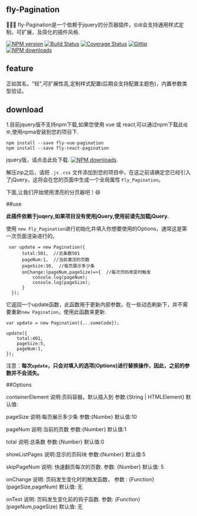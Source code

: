 ## fly-Pagination
🚀🚀🚀 fly-Pagination是一个依赖于jquery的分页器插件，`后续`会支持通用样式定制，可扩展，及简化的插件风格.

[![NPM version][npm-badge]][npm-url]
[![Build Status][travis-badge]][travis-url]
[![Coverage Status][coveralls-badge]][coveralls-url]
[![Gittip][gittip-image]][gittip-url]
[![NPM downloads][npm-downloads]][npm-url]

[npm-badge]: https://img.shields.io/npm/v/pinyin.svg?style=flat
[npm-url]: https://www.npmjs.com/package/pinyin
[npm-downloads]: http://img.shields.io/npm/dm/pinyin.svg?style=flat
[travis-badge]: https://travis-ci.org/hotoo/pinyin.svg?branch=master
[travis-url]: https://travis-ci.org/hotoo/pinyin
[coveralls-badge]: https://coveralls.io/repos/hotoo/pinyin/badge.svg?branch=master
[coveralls-url]: https://coveralls.io/r/hotoo/pinyin
[gittip-image]: https://img.shields.io/gittip/hotoo.svg?style=flat-square
[gittip-url]: https://www.gittip.com/hotoo/

## feature
正如其名，"轻",可扩展性高,定制样式配置(后期会支持配置主题色)，内置参数类型验证。

## download

1.目前jquery版不支持npm下载,如果您使用 vue 或 react,可以通过npm下载此`组件`,使用npma安装到您的项目下.

```
npm install --save fly-vue-pagination
npm install --save fly-react-pagination
```
jquery版，请点击此处下载.
[![NPM downloads][npm-downloads]][npm-url].

解压zip之后，请把 `.js` `.css` 文件添加到您的项目中，在这之前请确定您已经引入了jQuery。这将会在您的页面中生成一个全局属性
`Fly_Pagination`。

下面,让我们开始使用漂亮的分页器吧！😄

##use

**此插件依赖于juqery,如果项目没有使用jQuery,使用前请先加载jQuery.**

使用 `new Fly_Pagination`进行初始化并填入你想要使用的Options，通常这是第一次页面渲染进行的。

```
 var update = new Pagination({
      total:501,  //总条数501
      pageNum:1,  //当前激活的页数
      pageSize:10,  //每页展示多少条
      onChange:(pageNum,pageSize)=>{  //每次页码改变时触发
          console.log(pageNum);
          console.log(pageSize);
      }
  });
```
它返回一个update函数，此函数用于更新内部参数。在一些动态刷新下，并不需要重新`new Pagination`，使用此函数来更新.

```
var update = new Pagination({...someCode});

update({
    total:401,
    pageSize:5,
    pageNum:1,
});

```

注意：**每次`update`，只会对填入的选项(Options)进行替换操作，因此，之前的参数并不会消失。**


##Options

containerElement
说明:页码容器，默认插入到
参数:{String | HTMLElement}
默认值:

pageSize
说明:每页展示多少条
参数:{Numbe}
默认值:10

pageNum
说明:当前的页数
参数:{Number}
默认值:1

total
说明:总条数
参数:{Number}
默认值:0

showListPages
说明:显示的页码块
参数:{Number}
默认值:5

skipPageNum
说明: 快速翻页每次的页数.
参数: {Number}
默认值: 5


onChange
说明: 页码发生变化时的触发函数，
参数 : {Function} (pageSize,pageNum)
默认值: 无

onTest
说明: 页码发生变化前的钩子函数.
参数: {Function}(pageNum,pageSize)
默认值: 无